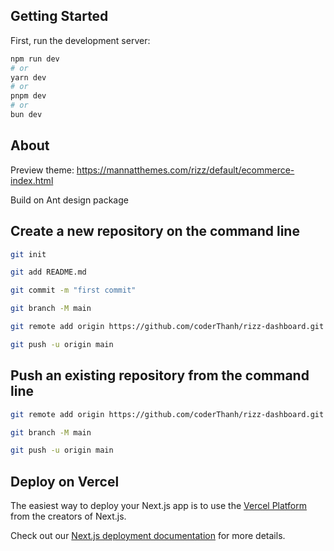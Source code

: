 ## Getting Started

First, run the development server:

```bash
npm run dev
# or
yarn dev
# or
pnpm dev
# or
bun dev
```

## About
Preview theme: https://mannatthemes.com/rizz/default/ecommerce-index.html

Build on Ant design package

## Create a new repository on the command line
```bash
git init

git add README.md

git commit -m "first commit"

git branch -M main

git remote add origin https://github.com/coderThanh/rizz-dashboard.git

git push -u origin main
```

## Push an existing repository from the command line
```bash
git remote add origin https://github.com/coderThanh/rizz-dashboard.git

git branch -M main

git push -u origin main
```



## Deploy on Vercel

The easiest way to deploy your Next.js app is to use the [Vercel Platform](https://vercel.com/new?utm_medium=default-template&filter=next.js&utm_source=create-next-app&utm_campaign=create-next-app-readme) from the creators of Next.js.

Check out our [Next.js deployment documentation](https://nextjs.org/docs/app/building-your-application/deploying) for more details.
